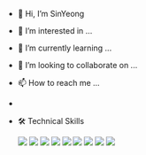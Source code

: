 - 👋 Hi, I’m SinYeong
- 👀 I’m interested in ...
- 🌱 I’m currently learning ...
- 💞️ I’m looking to collaborate on ...
- 📫 How to reach me ...
- 
- 🛠 Technical Skills

   <img src="https://img.shields.io/badge/HTML5-E34F26?style=flat&logo=HTML5&logoColor=white"/> 
   <img src="https://img.shields.io/badge/CSS3-1572B6?style=flat&logo=CSS3&logoColor=white"/> 
   <img src="https://img.shields.io/badge/JavaScript-F7DF1E?style=flat&logo=JavaScript&logoColor=white"/> 
   <img src="https://img.shields.io/badge/jquery-0769AD?style=flat&logo=jquery&logoColor=white"> 
   <img src="https://img.shields.io/badge/fontawesome-339AF0?style=flat&logo=fontawesome&logoColor=white"> 
   <img src="https://img.shields.io/badge/React-61DAFB?style=flat&logo=React&logoColor=white"/> 
   <img src="https://img.shields.io/badge/Java-007396?style=flat&logo=OpenJDK&logoColor=white"/> 
   <img src="https://img.shields.io/badge/Adobe Photoshop-31A8FF?style=flat&logo=Adobe Photoshop&logoColor=white"/> 
   <img src="https://img.shields.io/badge/Adobe Illustrator-FF9A00?style=flat&logo=Adobe Illustrator&logoColor=white"/>
<!---
ImSinYeong/ImSinYeong is a ✨ special ✨ repository because its `README.md` (this file) appears on your GitHub profile.
You can click the Preview link to take a look at your changes.
--->
